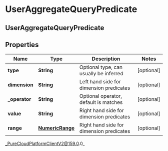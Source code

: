 # UserAggregateQueryPredicate

## UserAggregateQueryPredicate

## Properties

|Name | Type | Description | Notes|
|------------ | ------------- | ------------- | -------------|
| **type** | **String** | Optional type, can usually be inferred | [optional] |
| **dimension** | **String** | Left hand side for dimension predicates | [optional] |
| **_operator** | **String** | Optional operator, default is matches | [optional] |
| **value** | **String** | Right hand side for dimension predicates | [optional] |
| **range** | [**NumericRange**](NumericRange) | Right hand side for dimension predicates | [optional] |



_PureCloudPlatformClientV2@159.0.0_
